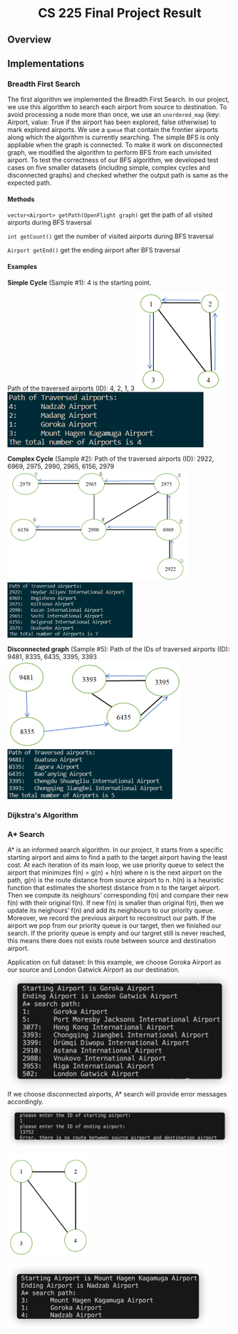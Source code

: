 <h1 align="center"> CS 225 Final Project Result </h1>

## Overview





## Implementations

### Breadth First Search

The first algorithm we implemented the Breadth First Search. In our project, we use this algorithm to search each airport from source to destination.
To avoid processing a node more than once, we use an `unordered_map` (key: Airport, value: True if the airport has been explored, false otherwise) to mark explored airports.
We use a `queue` that contain the frontier airports along which the algorithm is currently searching. 
The simple BFS is only appliable when the graph is connected. To make it work on disconnected graph, we modified the algorithm to perform BFS from each unvisited airport.
To test the correctness of our BFS algorithm, we developed test cases on five smaller datasets (including simple, complex cycles and disconnected graphs) and checked whether the output path is same as the expected path.
#### Methods

`vector<Airport> getPath(OpenFlight graph)` get the path of all visited airports during BFS traversal

`int getCount()` get the number of visited airports during BFS traversal

`Airport getEnd()` get the ending airport after BFS traversal

#### Examples

**Simple Cycle** (Sample #1): 4 is the starting point. 

Path of the traversed airports (ID): 4, 2, 1, 3
<img src="assets/bfs_testcase1_1.png" alt="image-20210506173850837" style="zoom: 50%;" />![image-20210506174729338](assets/bfs_testcase1_2.png)



**Complex Cycle** (Sample #2):
Path of the traversed airports (ID): 2922, 6969, 2975, 2990, 2965, 6156, 2979
<img src="assets/bfs_testcase2_1.png" alt="image-20210506184754023" style="zoom: 50%;" /><img src="assets/bfs_testcase2_2.png" alt="image-20210506175018273" style="zoom: 67%;" />

**Disconnected graph** (Sample #5):
Path of the IDs of traversed airports (ID): 9481, 8335, 6435, 3395, 3393
<img src="assets/bfs_testcase5_1.png" alt="image-20210506185235021" style="zoom:67%;" /> <img src="assets/bfs_testcase5_2.png" style="zoom:80%;" />

### Dijkstra's Algorithm

### A* Search
A* is an informed search algorithm. In our project, it starts from a specific starting airport and aims to find a path to the target airport having the least cost.
At each iteration of its main loop, we use priority queue to select the airport that minimizes
                                                                    f(n) = g(n) + h(n)
where n is the next airport on the path, g(n) is the route distance from source airport to n. h(n) is a heuristic function that estimates the shortest distance from n to the target airport. 
Then we compute its neighours’ corresponding f(n) and compare their new f(n) with their original f(n). If new f(n) is smaller than original f(n), then we update its neighours’ f(n) and add its neighbours to our priority queue. Moreover, we record the previous airport to reconstruct our path. If the airport we pop from our priority queue is our target, then we finished our search. If the priority queue is empty and our targret still is never reached, this means there does not exists route between source and destination airport.

Application on full dataset:
In this example, we choose Goroka Airport as our source and London Gatwick Airport as our destination.
![Astar_testcase1_1](assets/Astar_testcase1_1.png)
If we choose disconnected airports, A* search will provide error messages accordingly.
![Astar_testcase1_2](assets/Astar_testcase1_2.png)

<img src="assets/Astar_testcase1_3.png" alt="Astar_testcase1_3" style="zoom:67%;" />



![Astar_testcase1_4](assets/Astar_testcase1_4.png)



